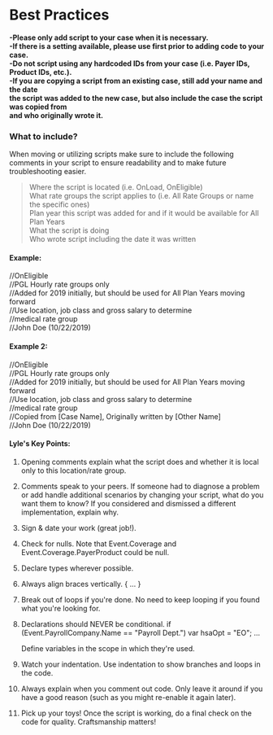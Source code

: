 # Best Practices  


**-Please only add script to your case when it is necessary.**  
**-If there is a setting available, please use first prior to adding code to your case.**  
**-Do not script using any hardcoded IDs from your case (i.e. Payer IDs, Product IDs, etc.).**  
**-If you are copying a script from an existing case, still add your name and the date  
the script was added to the new case, but also include the case the script was copied from  
and who originally wrote it.**  


### What to include?

When moving or utilizing scripts make sure to include the following comments in your script to ensure readability and to make future troubleshooting easier.

> Where the script is located (i.e. OnLoad, OnEligible)  
> What rate groups the script applies to (i.e. All Rate Groups or name the specific ones)  
> Plan year this script was added for and if it would be available for All Plan Years  
> What the script is doing  
> Who wrote script including the date it was written  

#### Example:

//OnEligible  
//PGL Hourly rate groups only  
//Added for 2019 initially, but should be used for All Plan Years moving forward  
//Use location, job class and gross salary to determine  
//medical rate group  
//John Doe (10/22/2019)  

#### Example 2:

//OnEligible  
//PGL Hourly rate groups only  
//Added for 2019 initially, but should be used for All Plan Years moving forward  
//Use location, job class and gross salary to determine  
//medical rate group  
//Copied from [Case Name], Originally written by [Other Name]  
//John Doe (10/22/2019)  


#### Lyle's Key Points:

1. Opening comments explain what the script does and whether it is local only to this location/rate group.

2. Comments speak to your peers. If someone had to diagnose a problem or add handle additional scenarios by changing your script, what do you want them to know? If you considered and dismissed a different implementation, explain why.

3. Sign & date your work (great job!).

4. Check for nulls. Note that Event.Coverage and Event.Coverage.PayerProduct could be null.

5. Declare types wherever possible.

6. Always align braces vertically.
    {
        ...
    }
    
7. Break out of loops if you're done. No need to keep looping if you found what you're looking for.

8. Declarations should NEVER be conditional.
    if (Event.PayrollCompany.Name == "Payroll Dept.")
        var hsaOpt = "EO";
    ...
    
    Define variables in the scope in which they're used.

9. Watch your indentation. Use indentation to show branches and loops in the code.

10. Always explain when you comment out code. Only leave it around if you have a good reason (such as you might re-enable it again later).

11. Pick up your toys! Once the script is working, do a final check on the code for quality. Craftsmanship matters!
